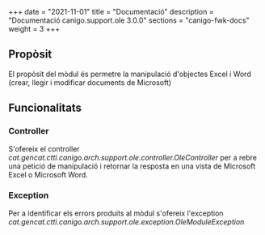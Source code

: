+++
date        = "2021-11-01"
title       = "Documentació"
description = "Documentació canigo.support.ole 3.0.0"
sections    = "canigo-fwk-docs"
weight      = 3
+++

## Propòsit

El propòsit del mòdul és permetre la manipulació d'objectes Excel i Word (crear, llegir i modificar documents de Microsoft)

## Funcionalitats

### Controller

S'ofereix el controller *cat.gencat.ctti.canigo.arch.support.ole.controller.OleController* per a rebre una petició de manipulació i retornar la resposta en una vista de Microsoft Excel o Microsoft Word.

### Exception

Per a identificar els errors produits al mòdul s'ofereix l'exception *cat.gencat.ctti.canigo.arch.support.ole.exception.OleModuleException* 
